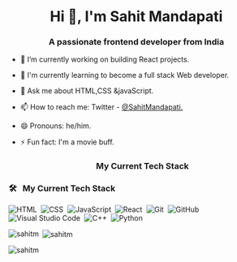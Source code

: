 <h1 align="center">Hi 👋, I'm Sahit Mandapati</h1>  
<h3 align="center">A passionate frontend developer from India</h3>  
  
- 🔭 I’m currently working on building React projects.
- 🌱 I'm currently learning to become a full stack Web developer.
- 💬 Ask me about HTML,CSS &javaScript.
- 📫 How to reach me: Twitter - [@SahitMandapati.](https://twitter.com/SahitMandapati)
- 😄 Pronouns: he/him.
- ⚡ Fun fact: I'm a movie buff.  
  
  <h3 align="center">My Current Tech Stack</h3>  

### 🛠 &nbsp; My Current Tech Stack

![HTML](https://img.shields.io/badge/-HTML-05122A?style=flat&logo=HTML5)&nbsp;
![CSS](https://img.shields.io/badge/-CSS-05122A?style=flat&logo=CSS3&logoColor=1572B6)&nbsp;
![JavaScript](https://img.shields.io/badge/-JavaScript-05122A?style=flat&logo=javascript)&nbsp;
![React](https://img.shields.io/badge/-React-05122A?style=flat&logo=react)&nbsp;
![Git](https://img.shields.io/badge/-Git-05122A?style=flat&logo=git)&nbsp;
![GitHub](https://img.shields.io/badge/-GitHub-05122A?style=flat&logo=github)&nbsp;
![Visual Studio Code](https://img.shields.io/badge/-Visual%20Studio%20Code-05122A?style=flat&logo=visual-studio-code&logoColor=007ACC)&nbsp;
![C++](https://img.shields.io/badge/C++-black.svg?style=flat&logo=c%2B%2B)&nbsp;
![Python](https://img.shields.io/badge/-Python-05122A?style=flat&logo=python)&nbsp;
  

<p><img align="left" src="https://github-readme-stats.vercel.app/api/top-langs?username=sahitm&show_icons=true&locale=en&layout=compact" alt="sahitm" /></p>  
  
<p>&nbsp;<img align="center" src="https://github-readme-stats.vercel.app/api?username=sahitm&show_icons=true&locale=en" alt="sahitm" /></p>  
  
<p><img align="center" src="https://github-readme-streak-stats.herokuapp.com/?user=sahitm&" alt="sahitm" /></p>
